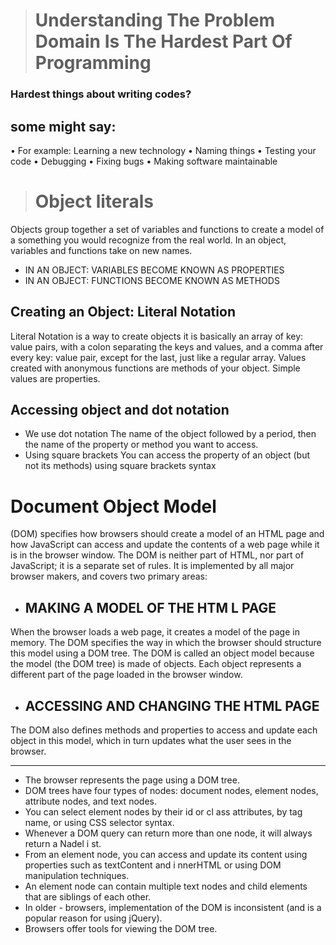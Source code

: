  > #  Understanding The Problem Domain Is The Hardest Part Of Programming

### Hardest things about writing codes?
## some might say: 
•	For example: Learning a new technology
•	Naming things
•	Testing your code
•	Debugging
•	Fixing bugs
•	Making software maintainable

> # Object literals 

Objects group together a set of variables and functions to create a model of a something you would recognize from the real world. In an object, variables and functions take on new names.

-	IN AN OBJECT: VARIABLES BECOME KNOWN AS PROPERTIES
-	IN AN OBJECT: FUNCTIONS BECOME KNOWN AS METHODS
## Creating an Object: Literal Notation
Literal Notation is a way to create objects it is basically an array of key: value pairs, with a colon separating the keys and values, and a comma after every key: value pair, except for the last, just like a regular array. Values created with anonymous functions are methods of your object. Simple values are properties.
## Accessing object and dot notation 

-	We use dot notation 
The name of the object followed by a period, then the name of the property or method you want to access. 
-	Using square brackets 
You can access the property of an object (but not its methods) using square brackets syntax 

# Document Object Model 
(DOM) specifies how browsers should create a model of an HTML page and how JavaScript can access and update the contents of a web page while it is in the browser window. 
The DOM is neither part of HTML, nor part of JavaScript; it is a separate set of rules. It is implemented by all major browser makers, and covers two primary areas: 

-	## MAKING A MODEL OF THE HTM L PAGE
 When the browser loads a web page, it creates a model of the page in memory. The DOM specifies the way in which the browser should structure this model using a DOM tree. The DOM is called an object model because the model (the DOM tree) is made of objects. Each object represents a different part of the page loaded in the browser window.

-	## ACCESSING AND CHANGING THE HTML PAGE
The DOM also defines methods and properties to access and update each object in this model, which in turn updates what the user sees in the browser.

__________________________________________________ 


-	The browser represents the page using a DOM tree.
-	 DOM trees have four types of nodes: document nodes, element nodes, attribute nodes, and text nodes.
-	 You can select element nodes by their id or cl ass attributes, by tag name, or using CSS selector syntax.
-	 Whenever a DOM query can return more than one node, it will always return a Nadel i st.
-	 From an element node, you can access and update its content using properties such as textContent and i nnerHTML or using DOM manipulation techniques. 
-	An element node can contain multiple text nodes and child elements that are siblings of each other.
-	In older - browsers, implementation of the DOM is inconsistent (and is a popular reason for using jQuery). 
-	Browsers offer tools for viewing the DOM tree.



 

